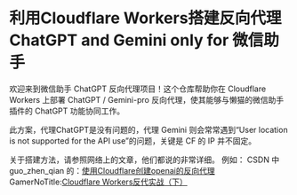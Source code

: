 # 利用Cloudflare Workers搭建反向代理 ChatGPT and Gemini only for 微信助手

欢迎来到微信助手 ChatGPT 反向代理项目！这个仓库帮助你在 Cloudflare Workers 上部署 ChatGPT / Gemini-pro 反向代理，使其能够与懒猫的微信助手插件的 ChatGPT 功能协同工作。

此方案，代理ChatGPT是没有问题的，代理 Gemini 则会常常遇到“User location is not supported for the API use”的问题，关键是 CF 的 IP 并不固定。

关于搭建方法，请参照网络上的文章，他们都说的非常详细。
例如：
CSDN 中 guo_zhen_qian 的：[使用Cloudflare创建openai的反向代理](https://blog.csdn.net/guo_zhen_qian/article/details/134957351)
GamerNoTitle:[Cloudflare Workers反代实战（下）](https://bili33.top/posts/Cloudflare-Workers-Section2/)
